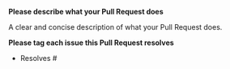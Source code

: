 **Please describe what your Pull Request does**

A clear and concise description of what your Pull Request does.

**Please tag each issue this Pull Request resolves**
- Resolves #

